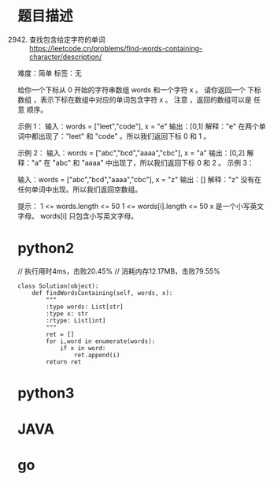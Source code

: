 # 题目描述

2942. 查找包含给定字符的单词  
https://leetcode.cn/problems/find-words-containing-character/description/  

难度：简单
标签：无

给你一个下标从 0 开始的字符串数组 words 和一个字符 x 。
请你返回一个 下标数组 ，表示下标在数组中对应的单词包含字符 x 。
注意 ，返回的数组可以是 任意 顺序。

示例 1：
输入：words = ["leet","code"], x = "e"
输出：[0,1]
解释："e" 在两个单词中都出现了："leet" 和 "code" 。所以我们返回下标 0 和 1 。

示例 2：
输入：words = ["abc","bcd","aaaa","cbc"], x = "a"
输出：[0,2]
解释："a" 在 "abc" 和 "aaaa" 中出现了，所以我们返回下标 0 和 2 。
示例 3：

输入：words = ["abc","bcd","aaaa","cbc"], x = "z"
输出：[]
解释："z" 没有在任何单词中出现。所以我们返回空数组。

提示：
1 <= words.length <= 50
1 <= words[i].length <= 50
x 是一个小写英文字母。
words[i] 只包含小写英文字母。

# python2

// 执行用时4ms，击败20.45%
// 消耗内存12.17MB，击败79.55%
```
class Solution(object):
    def findWordsContaining(self, words, x):
        """
        :type words: List[str]
        :type x: str
        :rtype: List[int]
        """
        ret = []
        for i,word in enumerate(words):
            if x in word:
                ret.append(i)
        return ret
```

# python3 

# JAVA

# go
